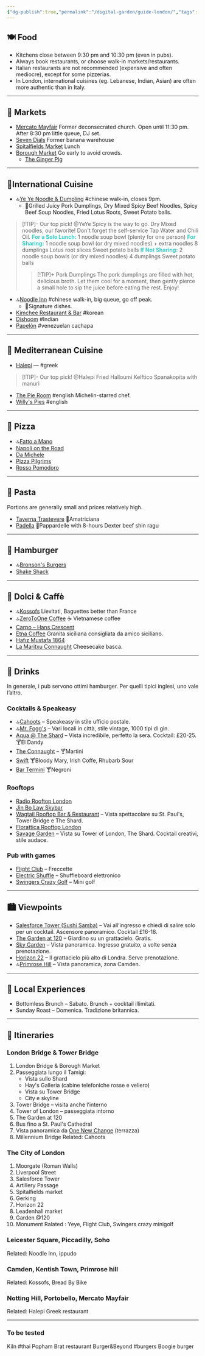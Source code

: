 ```yaml
---
{"dg-publish":true,"permalink":"/digital-garden/guide-london/","tags":["resource"]}
---
```


## 🍽️ Food
- Kitchens close between 9:30 pm and 10:30 pm (even in pubs).
- Always book restaurants, or choose walk-in markets/restaurants. 
- Italian restaurants are not recommended (expensive and often mediocre), except for some pizzerias.
- In London, international cuisines (eg. Lebanese, Indian, Asian) are often more authentic than in Italy.
<!-- 
🔗 [Tutti i miei ristoranti](https://maps.app.goo.gl/yUdTQqtVX5Swvoou5)
-->
---
## 🥡 Markets
- [Mercato Mayfair](https://www.google.com/maps/search/?api=1&query=Mercato+Mayfair+London) Former deconsecrated church. Open until 11:30 pm. After 8:30 pm little queue, DJ set.
- [Seven Dials](https://www.google.com/maps/search/?api=1&query=Seven+Dials+London) Former banana warehouse
- [Spitalfields Market](https://www.google.com/maps/search/?api=1&query=Spitalfields+Market+London) Lunch
- [Borough Market](https://www.google.com/maps/search/?api=1&query=Borough+Market+London)  Go early to avoid crowds. 
	- [The Ginger Pig](https://maps.app.goo.gl/41Y88ZFYRgYLvLSv6)

---
## 🥢International Cuisine 
- 🔝[Ye Ye Noodle & Dumpling](https://www.google.com/maps/search/?api=1&query=Ye+Ye+Noodle+%26+Dumpling+Artillery+Passage+London) #chinese walk-in, closes 9pm.
	- 🍴Grilled Juicy Pork Dumplings, Dry Mixed Spicy Beef Noodles, Spicy Beef Soup Noodles, Fried Lotus Roots, Sweet Potato balls. 
>[!TIP]- Our top pick! @YeYe
>Spicy is the way to go. Dry Mixed noodles, our favorite! Don't forget the self-service Tap Water and Chili Oil.
><font color="#36cfc9">**For a Solo Lunch:**</font>
>1 noodle soup bowl (plenty for one person)
><font color="#36cfc9">**For Sharing:**</font>
>1 noodle soup bowl (or dry mixed noodles) + extra noodles
>8 dumplings
>Lotus root slices
>Sweet potato balls
><font color="#36cfc9">**If Not Sharing:**</font>
>2 noodle soup bowls (or dry mixed noodles)
>4 dumplings
>Sweet potato balls
>>[!TIP]+ Pork Dumplings
>>The pork dumplings are filled with hot, delicious broth. Let them cool for a moment, then gently pierce a small hole to sip the juice before eating the rest. Enjoy!
- 🔝[Noodle Inn](https://www.google.com/maps/search/?api=1&query=Noodle+Inn+London) #chinese walk-in, big queue, go off peak. 
	- 🍴Signature dishes.
- [Kimchee Restaurant & Bar](https://www.google.com/maps/search/?api=1&query=Kimchee+Restaurant+%26+Bar+London) #korean
- [Dishoom](https://www.google.com/maps/search/?api=1&query=Dishoom+London) #Indian
- [Papelòn](https://maps.app.goo.gl/zFr2ditYazUHDHqZ7) #venezuelan cachapa

---
## 🌊 Mediterranean Cuisine 
- [Halepi](https://www.google.com/maps/search/?api=1&query=Halepi+London) — #greek
> [!TIP]- Our top pick! @Halepi 
> Fried Halloumi
> Kelftico
> Spanakopita with manuri
- [The Pie Room](https://www.google.com/maps/search/?api=1&query=The+Pie+Room+London) #english Michelin-starred chef. 
- [Willy's Pies](https://maps.app.goo.gl/Q2cVvwS9AtGjpNj66) #english 

---
## 🍕 Pizza
- 🔝[Fatto a Mano](https://www.google.com/maps/search/?api=1&query=Fatto+a+Mano+King%27s+Cross+London)
- [Napoli on the Road](https://www.google.com/maps/search/?api=1&query=Napoli+on+the+Road+London)
- [Da Michele](https://www.google.com/maps/search/?api=1&query=Da+Michele+London)
- [Pizza Pilgrims](https://www.google.com/maps/search/?api=1&query=Pizza+Pilgrims+London)
- [Rosso Pomodoro](https://www.google.com/maps/search/?api=1&query=Rosso+Pomodoro+London)
---
## 🍝 Pasta
Portions are generally small and prices relatively high. 
- [Taverna Trastevere](https://maps.app.goo.gl/yw2xzqfyd7H8daun6) 🍴Amatriciana 
- [Padella](https://www.google.com/maps/search/?api=1&query=Padella+Shoreditch+London) 🍴Pappardelle with 8-hours Dexter beef shin ragu
---
## 🍔 Hamburger 
- 🔝[Bronson's Burgers](https://maps.app.goo.gl/x9DM9nwP1askLWnv6)
- [Shake Shack](https://www.google.com/maps/search/?api=1&query=Shake+Shack+London) 
---
## 🍰 Dolci & Caffè
<!-- 
🔗 [Tutti i miei dolci & caffè](https://maps.app.goo.gl/JSVDmn7t5oDPKYrYA)
-->
- 🔝[Kossofs](https://www.google.com/maps/search/?api=1&query=Kossofs+London) Lievitati, Baguettes better than France
- 🔝[ZeroToOne Coffee](https://www.google.com/maps/search/?api=1&query=ZeroToOne+Coffee+London) ☕ Vietnamese coffee
- [Carpo – Hans Crescent](https://www.google.com/maps/search/?api=1&query=Carpo+Hans+Crescent+London) 
- [Etna Coffee](https://www.google.com/maps/search/?api=1&query=Etna+Coffee+London) Granita siciliana consigliata da amico siciliano.
- [Hafız Mustafa 1864](https://www.google.com/maps/search/?api=1&query=Hafiz+Mustafa+1864+Knightsbridge+London)
- [La Maritxu Connaught](https://www.google.com/maps/search/?api=1&query=La+Maritxu+Connaught+London) Cheesecake basca.
---
## 🍻 Drinks
In generale, i pub servono ottimi hamburger. Per quelli tipici inglesi, uno vale l’altro.
<!-- 
🔗 [Tutti i miei pub](https://maps.app.goo.gl/1Jzu97u9jSin3Dkd8)
-->
### Cocktails & Speakeasy
- 🔝[Cahoots](https://www.google.com/maps/search/?api=1&query=Cahoots+London) – Speakeasy in stile ufficio postale.
- 🔝[Mr. Fogg's](https://www.google.com/maps/search/?api=1&query=Mr.+Fogg%27s+London) – Vari locali in città, stile vintage, 1000 tipi di gin.
- [Aqua @ The Shard](https://www.google.com/maps/search/?api=1&query=Aqua+Shard+London) – Vista incredibile, perfetto la sera. Cocktail: £20-25. 🍸El Dandy
- [The Connaught](https://maps.app.goo.gl/TTgaqzCaaBpHsaYt6) – 🍸Martini 
- [Swift](https://maps.app.goo.gl/EUbpge3LMtc3FQiQA) 🍸Bloody Mary, Irish Coffe, Rhubarb Sour 
- [Bar Termini](https://maps.app.goo.gl/SaoXPDcrsoKF63Cm7) 🍸Negroni
### Rooftops
- [Radio Rooftop London](https://www.google.com/maps/search/?api=1&query=Radio+Rooftop+London)
- [Jin Bo Law Skybar](https://www.google.com/maps/search/?api=1&query=Jin+Bo+Law+Skybar+London)
- [Wagtail Rooftop Bar & Restaurant](https://www.google.com/maps/search/?api=1&query=Wagtail+Rooftop+Bar+%26+Restaurant+London) – Vista spettacolare su St. Paul's, Tower Bridge e The Shard.
- [Florattica Rooftop London](https://www.google.com/maps/search/?api=1&query=Florattica+Rooftop+London)
- [Savage Garden](https://www.google.com/maps/search/?api=1&query=Savage+Garden+Rooftop+Bar+London) – Vista su Tower of London, The Shard. Cocktail creativi, stile audace.
### Pub with games 
- [Flight Club](https://www.google.com/maps/search/?api=1&query=Flight+Club+London) – Freccette
- [Electric Shuffle](https://www.google.com/maps/search/?api=1&query=Electric+Shuffle+London) – Shuffleboard elettronico
- [Swingers Crazy Golf](https://www.google.com/maps/search/?api=1&query=Swingers+Crazy+Golf+London) – Mini golf

---
## 🏙️ Viewpoints 
- [Salesforce Tower (Sushi Samba)](https://www.google.com/maps/search/?api=1&query=Salesforce+Tower+Sushi+Samba+London) – Vai all’ingresso e chiedi di salire solo per un cocktail. Ascensore panoramico. Cocktail £16-18.
- [The Garden at 120](https://www.google.com/maps/search/?api=1&query=The+Garden+at+120+London) – Giardino su un grattacielo. Gratis.
- [Sky Garden](https://www.google.com/maps/search/?api=1&query=Sky+Garden+London) – Vista panoramica. Ingresso gratuito, a volte senza prenotazione.
- [Horizon 22](https://www.google.com/maps/search/?api=1&query=Horizon+22+London) – Il grattacielo più alto di Londra. Serve prenotazione.
- 🔝[Primrose Hill](https://www.google.com/maps/search/?api=1&query=Primrose+Hill+London) – Vista panoramica, zona Camden.

---
## 🧺 Local Experiences
- Bottomless Brunch – Sabato. Brunch + cocktail illimitati.
- Sunday Roast – Domenica. Tradizione britannica.

---
## 📍 Itineraries
### London Bridge & Tower Bridge
1. London Bridge & Borough Market
2. Passeggiata lungo il Tamigi:
	- Vista sullo Shard
	- Hay's Galleria (cabine telefoniche rosse e veliero)
	- Vista su Tower Bridge
	- City e skyline
3. Tower Bridge – visita anche l’interno
4. Tower of London – passeggiata intorno
5. The Garden at 120
6. Bus fino a St. Paul's Cathedral
7. Vista panoramica da [One New Change](https://www.google.com/maps/search/?api=1&query=One+New+Change+London) (terrazza)
8. Millennium Bridge
Related: Cahoots 
### The City of London
1. Moorgate (Roman Walls)
2. Liverpool Street 
3. Salesforce Tower 
4. Artillery Passage 
5. Spitalfields market 
6. Gerking 
7. Horizon 22
8. Leadenhall market 
9. Garden @120
10. Monument 
Ralated : Yeye, Flight Club, Swingers crazy minigolf 
### Leicester Square, Piccadilly, Soho
Related: Noodle Inn, ippudo
### Camden, Kentish Town, Primrose hill
Related: Kossofs, Bread By Bike 
### Notting Hill, Portobello, Mercato Mayfair
Related: Halepi Greek restaurant

---
### To be tested 
Kiln #thai
Popham 
Brat restaurant 
Burger&Beyond #burgers Boogie burger 